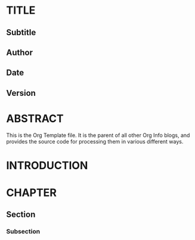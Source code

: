 # TITLE
## Subtitle
## Author
## Date
## Version
# ABSTRACT
This is the Org Template file.	It is the parent of all other Org Info blogs,
and provides the source code for processing them in various different ways.
# INTRODUCTION
# CHAPTER
## Section
### Subsection
